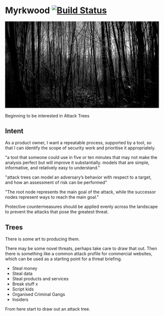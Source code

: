 Myrkwood [![Build Status](https://travis-ci.org/jgumbley/Myrkwood.svg?branch=master)](https://travis-ci.org/jgumbley/Myrkwood)
========

![alt tag](https://raw.githubusercontent.com/jgumbley/Myrkwood/master/docs/woods.jpg)

Beginning to be interested in Attack Trees


Intent
------

As a product owner,
I want a repeatable process, supported by a tool,
so that I can identify the scope of security work
and prioritise it appropriately.

"a tool that someone could use in five or ten minutes that may not make the analysis perfect but will improve it substantially. models that are simple, informative, and relatively easy to understand."

"attack trees can model an adversary’s behavior with respect to a target, and how an assessment of risk can be performed"

"The root node represents the main goal of the attack, while the successor nodes represent ways
to reach the main goal."

Protective countermeasures should be applied evenly across the landscape to prevent the attacks that pose
the greatest threat. 

Trees
-----

There is some art to producing them.

There may be some novel threats, perhaps take care to draw that out. Then there is something like a common attack profile for commercial websites, which can be used as a starting point for a threat briefing.

* Steal money
* Steal data
* Steal products and services
* Break stuff
x
* Script kids
* Organised Criminal Gangs
* Insiders

From here start to draw out an attack tree.
